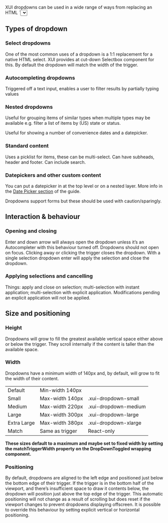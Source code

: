<p class="xui-heading-medium xui-text-deemphasis xui-text-color-muted">
XUI dropdowns can be used in a wide range of ways from replacing an HTML `<select>` in a form to revealing complex additional interactions.
</p>

## Types of dropdown

### Select dropdowns
One of the most common uses of a dropdown is a 1:1 replacement for a native HTML select. XUI provides at cut-down Selectbox component for this. By default the dropdown will match the width of the trigger.

### Autocompleting dropdowns
Triggered off a text input, enables a user to filter results by partially typing values

### Nested dropdowns
Useful for grouping  items of similar types when multiple types may be available e.g. filter a list of items by (US) state or status.

Useful for showing a number of convenience dates and a datepicker.

### Standard content
Uses a picklist for items, these can be multi-select.
Can have subheads, header and footer.
Can include search.

### Datepickers and other custom content
You can put a datepicker in at the top level or on a nested layer.
More info in the [Date Picker section](section-datepicker.html) of the guide.

Dropdowns support forms but these should be used with caution/sparingly.

## Interaction & behaviour

### Opening and closing
Enter and down arrow will always open the dropdown unless it’s an Autocompleter with this behaviour turned off.
Dropdowns should not open on focus.
Clicking away or clicking the trigger closes the dropdown.
With a single selection dropdown enter will apply the selection and close the dropdown.

### Applying selections and cancelling

Things: apply and close on selection; multi-selection with instant application; multi-selection with explicit application.
Modifications pending an explicit application will not be applied.

## Size and positioning

### Height
Dropdowns will grow to fill the greatest available vertical space either above or below the trigger. They scroll internally if the content is taller than the available space.

### Width
Dropdowns have a minimum width of 140px and, by default, will grow to fit the width of their content.

|             |                 |                      |
| ----------- | --------------- | -------------------- |
| Default     | Min-width 140px |                      |
| Small       | Max-width 140px | .xui-dropdown-small  |
| Medium      | Max-width 220px | .xui-dropdown-medium |
| Large       | Max-width 300px | .xui-dropdown-large  |
| Extra Large | Max-width 380px | .xui-dropdown-xlarge |
| Match       | Same as trigger | React-only           |

**These sizes default to a maximum and maybe set to fixed width by setting the matchTriggerWidth property on the DropDownToggled wrapping component.**

### Positioning

By default, dropdowns are aligned to the left edge and positioned just below the bottom edge of their trigger.
If the trigger is in the bottom half of the viewport, and there’s insufficient space to draw it contents below, the dropdown will position just above the top edge of the trigger.
This automatic positioning will not change as a result of scrolling but does reset if the viewport changes to prevent dropdowns displaying offscreen.
It is possible to override this behaviour by setting explicit vertical or horizontal positioning.
